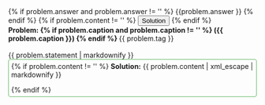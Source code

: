 <div class="ui raised segment"> 
    <div class="title">
        <div class="ui right floated left labeled button" tabindex="0">
            {% if problem.answer and problem.answer != '' %}
            <a class="ui basic green right pointing label">
                {{problem.answer }} 
            </a>
            {% endif %}
            {% if problem.content != '' %}
            <button class="ui icon green small button">
                Solution
                <i class="dropdown icon"></i>
            </button>
            {% endif %}
        </div>    
        <b>Problem: 
            {% if problem.caption and problem.caption != '' %}
            ({{ problem.caption }})
            {% endif %}
        </b>
        <label class="ui tag label">
        {{ problem.tag }}
        </label>
        <br><br>
        {{ problem.statement | markdownify }}
    </div>  
    <div class="content" 
      style="border: 1px solid rgb(93, 180, 93);padding: 5px;
          border-radius: 4px;">
        {% if problem.content != '' %}
          <b>Solution:</b>
          {{ problem.content | xml_escape | markdownify }}
        </p>
        {% endif %}
    </div>
</div>